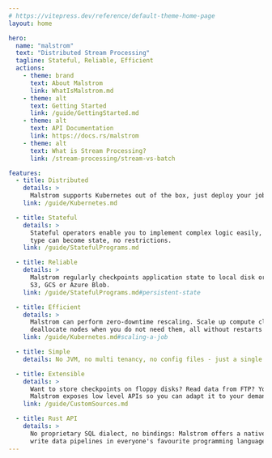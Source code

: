 ```yaml
---
# https://vitepress.dev/reference/default-theme-home-page
layout: home

hero:
  name: "malstrom"
  text: "Distributed Stream Processing"
  tagline: Stateful, Reliable, Efficient
  actions:
    - theme: brand
      text: About Malstrom
      link: WhatIsMalstrom.md
    - theme: alt
      text: Getting Started
      link: /guide/GettingStarted.md
    - theme: alt
      text: API Documentation
      link: https://docs.rs/malstrom
    - theme: alt
      text: What is Stream Processing?
      link: /stream-processing/stream-vs-batch

features:
  - title: Distributed
    details: >
      Malstrom supports Kubernetes out of the box, just deploy your job as a CRD and you are done!
    link: /guide/Kubernetes.md

  - title: Stateful
    details: > 
      Stateful operators enable you to implement complex logic easily, every serializable
      type can become state, no restrictions.
    link: /guide/StatefulPrograms.md

  - title: Reliable
    details: >
      Malstrom regularly checkpoints application state to local disk or a cloud storage like
      S3, GCS or Azure Blob.
    link: /guide/StatefulPrograms.md#persistent-state

  - title: Efficient
    details: >
      Malstrom can perform zero-downtime rescaling. Scale up compute clusters when demand rises,
      deallocate nodes when you do not need them, all without restarts or downtime.
    link: /guide/Kubernetes.md#scaling-a-job

  - title: Simple
    details: No JVM, no multi tenancy, no config files - just a single binary, compile and run!

  - title: Extensible
    details: >
      Want to store checkpoints on floppy disks? Read data from FTP? You can!
      Malstrom exposes low level APIs so you can adapt it to your demands.
    link: /guide/CustomSources.md

  - title: Rust API
    details: >
      No proprietary SQL dialect, no bindings: Malstrom offers a native Rust API, finally
      write data pipelines in everyone's favourite programming language.
---
```

